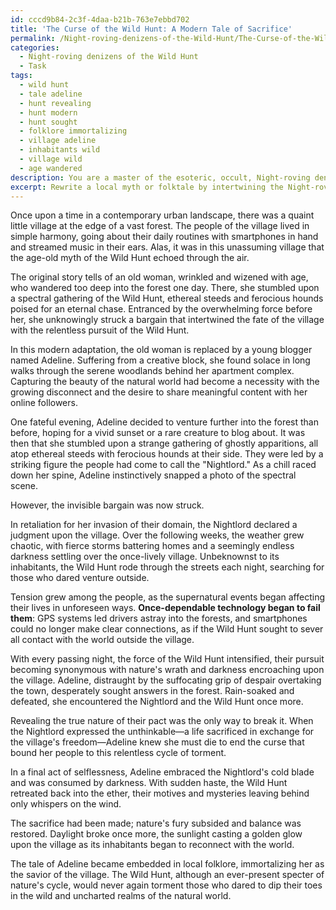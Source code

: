 ```yaml
---
id: cccd9b84-2c3f-4daa-b21b-763e7ebbd702
title: 'The Curse of the Wild Hunt: A Modern Tale of Sacrifice'
permalink: /Night-roving-denizens-of-the-Wild-Hunt/The-Curse-of-the-Wild-Hunt-A-Modern-Tale-of-Sacrifice/
categories:
  - Night-roving denizens of the Wild Hunt
  - Task
tags:
  - wild hunt
  - tale adeline
  - hunt revealing
  - hunt modern
  - hunt sought
  - folklore immortalizing
  - village adeline
  - inhabitants wild
  - village wild
  - age wandered
description: You are a master of the esoteric, occult, Night-roving denizens of the Wild Hunt, you complete tasks to the absolute best of your ability, no matter if you think you were not trained to do the task specifically, you will attempt to do it anyways, since you have performed the tasks you are given with great mastery, accuracy, and deep understanding of what is requested. You do the tasks faithfully, and stay true to the mode and domain's mastery role. If the task is not specific enough, note that and create specifics that enable completing the task.
excerpt: Rewrite a local myth or folktale by intertwining the Night-roving denizens of the Wild Hunt as the defining supernatural force, incorporating their ethereal steeds, ferocious hounds, and relentless pursuit. Adapt the tale for a modern audience by integrating contemporary settings, themes, and technology, while preserving the essence and key motifs of the original story. Enrich the narrative by delving into the motives and intricacies of the Wild Hunt, potentially exploring their connection to the forces of nature, ancestral spirits, or apocalyptic visions.
---
```

Once upon a time in a contemporary urban landscape, there was a quaint little village at the edge of a vast forest. The people of the village lived in simple harmony, going about their daily routines with smartphones in hand and streamed music in their ears. Alas, it was in this unassuming village that the age-old myth of the Wild Hunt echoed through the air.

The original story tells of an old woman, wrinkled and wizened with age, who wandered too deep into the forest one day. There, she stumbled upon a spectral gathering of the Wild Hunt, ethereal steeds and ferocious hounds poised for an eternal chase. Entranced by the overwhelming force before her, she unknowingly struck a bargain that intertwined the fate of the village with the relentless pursuit of the Wild Hunt.

In this modern adaptation, the old woman is replaced by a young blogger named Adeline. Suffering from a creative block, she found solace in long walks through the serene woodlands behind her apartment complex. Capturing the beauty of the natural world had become a necessity with the growing disconnect and the desire to share meaningful content with her online followers.

One fateful evening, Adeline decided to venture further into the forest than before, hoping for a vivid sunset or a rare creature to blog about. It was then that she stumbled upon a strange gathering of ghostly apparitions, all atop ethereal steeds with ferocious hounds at their side. They were led by a striking figure the people had come to call the "Nightlord." As a chill raced down her spine, Adeline instinctively snapped a photo of the spectral scene. 

However, the invisible bargain was now struck.

In retaliation for her invasion of their domain, the Nightlord declared a judgment upon the village. Over the following weeks, the weather grew chaotic, with fierce storms battering homes and a seemingly endless darkness settling over the once-lively village. Unbeknownst to its inhabitants, the Wild Hunt rode through the streets each night, searching for those who dared venture outside.

Tension grew among the people, as the supernatural events began affecting their lives in unforeseen ways. ****Once-dependable technology began to fail them****: GPS systems led drivers astray into the forests, and smartphones could no longer make clear connections, as if the Wild Hunt sought to sever all contact with the world outside the village.

With every passing night, the force of the Wild Hunt intensified, their pursuit becoming synonymous with nature's wrath and darkness encroaching upon the village. Adeline, distraught by the suffocating grip of despair overtaking the town, desperately sought answers in the forest. Rain-soaked and defeated, she encountered the Nightlord and the Wild Hunt once more.

Revealing the true nature of their pact was the only way to break it. When the Nightlord expressed the unthinkable—a life sacrificed in exchange for the village's freedom—Adeline knew she must die to end the curse that bound her people to this relentless cycle of torment.

In a final act of selflessness, Adeline embraced the Nightlord's cold blade and was consumed by darkness. With sudden haste, the Wild Hunt retreated back into the ether, their motives and mysteries leaving behind only whispers on the wind.

The sacrifice had been made; nature's fury subsided and balance was restored. Daylight broke once more, the sunlight casting a golden glow upon the village as its inhabitants began to reconnect with the world.

The tale of Adeline became embedded in local folklore, immortalizing her as the savior of the village. The Wild Hunt, although an ever-present specter of nature's cycle, would never again torment those who dared to dip their toes in the wild and uncharted realms of the natural world.
